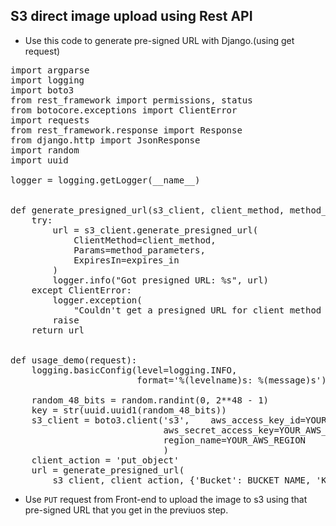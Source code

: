 ## S3 direct image upload using Rest API

- Use this code to generate pre-signed URL with Django.(using get request)

<pre>import argparse
import logging
import boto3
from rest_framework import permissions, status
from botocore.exceptions import ClientError
import requests
from rest_framework.response import Response
from django.http import JsonResponse
import random
import uuid

logger = logging.getLogger(__name__)


def generate_presigned_url(s3_client, client_method, method_parameters, expires_in):
    try:
        url = s3_client.generate_presigned_url(
            ClientMethod=client_method,
            Params=method_parameters,
            ExpiresIn=expires_in
        )
        logger.info("Got presigned URL: %s", url)
    except ClientError:
        logger.exception(
            "Couldn't get a presigned URL for client method '%s'.", client_method)
        raise
    return url


def usage_demo(request):
    logging.basicConfig(level=logging.INFO,
                        format='%(levelname)s: %(message)s')

    random_48_bits = random.randint(0, 2**48 - 1)
    key = str(uuid.uuid1(random_48_bits))
    s3_client = boto3.client('s3',    aws_access_key_id=YOUR_AWS_ACCESS_KEY,
                             aws_secret_access_key=YOUR_AWS_ACCESS_SECRET,
                             region_name=YOUR_AWS_REGION
                             )
    client_action = 'put_object'
    url = generate_presigned_url(
        s3_client, client_action, {'Bucket': BUCKET_NAME, 'Key': key}, 1000)
</pre>

- Use ``PUT`` request from Front-end to upload the image to s3 using that pre-signed URL that you get in the previuos step.
